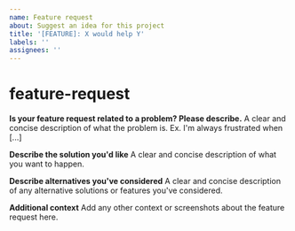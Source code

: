 ```yaml
---
name: Feature request
about: Suggest an idea for this project
title: '[FEATURE]: X would help Y'
labels: ''
assignees: ''
---
```


# feature-request

**Is your feature request related to a problem? Please describe.** A clear and concise description of what the problem is. Ex. I'm always frustrated when \[...\]

**Describe the solution you'd like** A clear and concise description of what you want to happen.

**Describe alternatives you've considered** A clear and concise description of any alternative solutions or features you've considered.

**Additional context** Add any other context or screenshots about the feature request here.

